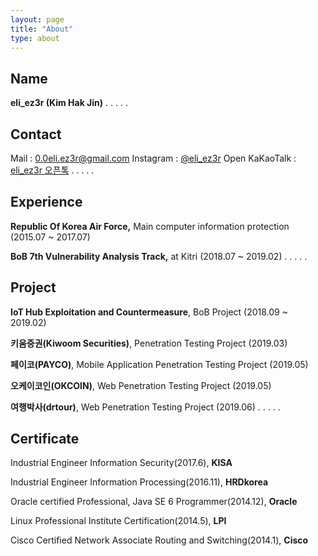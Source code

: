 ```yaml
---
layout: page
title: "About"
type: about
---
```


## Name

**eli_ez3r (Kim Hak Jin)**
.
.
.
.
.
## Contact

Mail : [0.0eli.ez3r@gmail.com](mailto:0.0eli.ez3r@gmail.com)
Instagram : [@eli_ez3r](https://www.instagram.com/eli_ez3r/)
Open KaKaoTalk : [eli_ez3r 오픈톡](https://open.kakao.com/o/sVU369mb)
.
.
.
.
.
## Experience

**Republic Of Korea Air Force,** Main computer information protection (2015.07 ~ 2017.07)

**BoB 7th Vulnerability Analysis Track,** at Kitri (2018.07 ~ 2019.02)
.
.
.
.
.
## Project

**IoT Hub Exploitation and Countermeasure**, BoB Project (2018.09 ~ 2019.02)

**키움증권(Kiwoom Securities)**, Penetration Testing Project (2019.03)

**페이코(PAYCO)**, Mobile Application Penetration Testing Project (2019.05)

**오케이코인(OKCOIN)**, Web Penetration Testing Project (2019.05)

**여행박사(drtour)**, Web Penetration Testing Project (2019.06)
.
.
.
.
.
## Certificate

Industrial Engineer Information Security(2017.6), **KISA**

Industrial Engineer Information Processing(2016.11), **HRDkorea**

Oracle certified Professional, Java SE 6 Programmer(2014.12), **Oracle**

Linux Professional Institute Certification(2014.5), **LPI**

Cisco Certified Network Associate Routing and Switching(2014.1), **Cisco**
